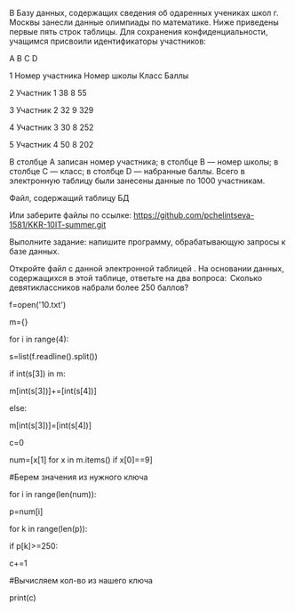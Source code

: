 В Базу данных, содержащих сведения об одаренных учениках школ г. Москвы занесли данные олимпиады по математике. Ниже приведены первые пять строк таблицы. Для сохранения конфиденциальности, учащимся присвоили идентификаторы участников:

A	B	C	D

1	Номер участника	Номер школы	Класс	Баллы

2	Участник 1	38	8	55

3	Участник 2	32	9	329

4	Участник 3	30	8	252

5	Участник 4	50	8	202

В столбце A записан номер участника; в столбце B — номер школы; в столбце C — класс; в столбце D — набранные баллы. Всего в электронную таблицу были занесены данные по 1000 участникам.

Файл, содержащий таблицу БД 

Или заберите файлы по ссылке: https://github.com/pchelintseva-1581/KKR-10IT-summer.git

Выполните задание: напишите программу, обрабатывающую запросы к базе данных.

 Откройте файл с данной электронной таблицей . На основании данных, содержащихся в этой таблице, ответьте на два вопроса:
 Сколько девятиклассников набрали более 250 баллов?

f=open('10.txt')

m={}

for i in range(4):

   s=list(f.readline().split())
    
   if int(s[3]) in m:
    
   m[int(s[3])]+=[int(s[4])]
        
   else:
    
   m[int(s[3])]=[int(s[4])]
        
c=0

num=[x[1] for x in m.items() if x[0]==9]

#Берем значения из нужного ключа

for i in range(len(num)):

   p=num[i]
    
   for k in range(len(p)):
    
  if p[k]>=250:
        
  c+=1
            
  #Вычисляем кол-во из нашего ключа
            

print(c)

